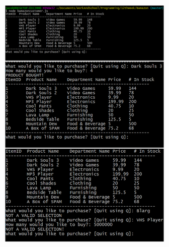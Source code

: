 ![Screenshot1](images/screenshot1.png "Initial Load")
![Screenshot2](images/screenshot2.png "Correct Entering of data")
![Screenshot3](images/screenshot3.png "Incorrect Entering of data")

